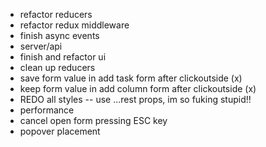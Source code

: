 - refactor reducers
- refactor redux middleware
- finish async events
- server/api
- finish and refactor ui
- clean up reducers
- save form value in add task form after clickoutside (x)
- keep form value in add column form after clickoutside (x)
- REDO all styles -- use ...rest props, im so fuking stupid!!
- performance
- cancel open form pressing ESC key
- popover placement
